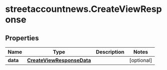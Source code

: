 # streetaccountnews.CreateViewResponse

## Properties

Name | Type | Description | Notes
------------ | ------------- | ------------- | -------------
**data** | [**CreateViewResponseData**](CreateViewResponseData.md) |  | [optional] 


